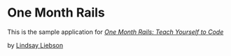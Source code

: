 # One Month Rails

This is the sample application for 
[*One Month Rails: Teach Yourself to Code*](http://onemonthrails.com)

by [Lindsay Liebson](http://lindsayliebson.com)